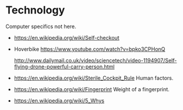 # Technology

Computer specifics not here.

-   <https://en.wikipedia.org/wiki/Self-checkout>

-   Hoverbike <https://www.youtube.com/watch?v=bpko3CPHonQ>

    <http://www.dailymail.co.uk/video/sciencetech/video-1194907/Self-flying-drone-powerful-carry-person.html>

-   <https://en.wikipedia.org/wiki/Sterile_Cockpit_Rule> Human factors.

-   <https://en.wikipedia.org/wiki/Fingerprint> Weight of a fingerprint.

-   <https://en.wikipedia.org/wiki/5_Whys>
